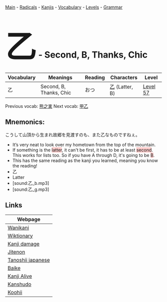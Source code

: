 <style> bigfont {font-size: 100px}</style>
[Main](../README.md) -
[Radicals](../radicals.md) -
[Kanjis](../kanjis.md) -
[Vocabulary](../vocabulary.md) -
[Levels](../levels.md) -
[Grammar](../grammar.md)
# <bigfont> 乙</bigfont> - Second, B, Thanks, Chic 

| Vocabulary | Meanings | Reading | Characters | Level |
| --- | --- | --- | --- | --- |
| 乙 | Second, B, Thanks, Chic | おつ |  [乙](../kanjis/乙.md) (Latter, B) | [Level 57](../levels/wk_level57.md) |

Previous vocab: [熊之実](熊之実.md) Next vocab: [甲乙](甲乙.md) 

## Mnemonics:
こうして山頂から生まれ故郷を見渡すのも、また乙なものですねぇ。
* It’s very neat to look over my hometown from the top of the mountain.
* If something is the <span style="background-color:#ffcccb"> latter</span>, it can't be first, it has to be at least <span style="background-color:#ffcccb"> second</span>. This works for lists too. So if you have A through D, it's going to be <span style="background-color:#ffcccb"> B</span>.
* This has the same reading as the kanji you learned, meaning you know the reading!
* 乙
* Latter
* [sound:乙_b.mp3]
* [sound:乙_g.mp3]


## Links 

| Webpage |
| --- |
| [Wanikani          ](https://www.wanikani.com/kanji/乙) |
| [Wiktionary        ](https://en.wiktionary.org/wiki/乙) |
| [Kanji damage      ](http://www.kanjidamage.com/kanji/search?utf8=✓&q=乙) |
| [Jitenon           ](https://jitenon.com/kanji/乙) |
| [Tanoshii japanese ](https://www.tanoshiijapanese.com/dictionary/kanji.cfm?k=乙) |
| [Baike             ](https://baike.baidu.com/item/乙) |
| [Kanji Alive       ](https://app.kanjialive.com/乙) |
| [Kanshudo          ](https://www.kanshudo.com/searchmn?q=乙) |
| [Koohii            ](https://kanji.koohii.com/study/kanji/乙) |
